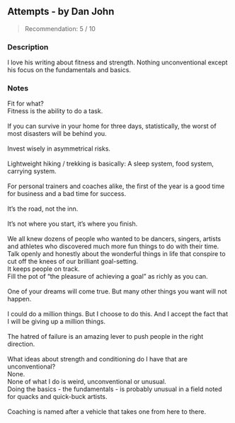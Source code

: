 ## Attempts - by Dan John
> Recommendation: 5 / 10
    
### Description
I love his writing about fitness and strength. Nothing unconventional except his focus on the fundamentals and basics.
    
### Notes
Fit for what?<br>
Fitness is the ability to do a task.<br>
<br>
If you can survive in your home for three days, statistically, the worst of most disasters will be behind you.<br>
<br>
Invest wisely in asymmetrical risks.<br>
<br>
Lightweight hiking / trekking is basically: A sleep system, food system, carrying system.<br>
<br>
For personal trainers and coaches alike, the first of the year is a good time for business and a bad time for success.<br>
<br>
It’s the road, not the inn.<br>
<br>
It’s not where you start, it’s where you finish.<br>
<br>
We all knew dozens of people who wanted to be dancers, singers, artists and athletes who discovered much more fun things to do with their time.<br>
Talk openly and honestly about the wonderful things in life that conspire to cut off the knees of our brilliant goal-setting.<br>
It keeps people on track.<br>
Fill the pot of “the pleasure of achieving a goal” as richly as you can.<br>
<br>
One of your dreams will come true. But many other things you want will not happen.<br>
<br>
I could do a million things. But I choose to do this. And I accept the fact that I will be giving up a million things.<br>
<br>
The hatred of failure is an amazing lever to push people in the right direction.<br>
<br>
What ideas about strength and conditioning do I have that are unconventional?<br>
None.<br>
None of what I do is weird, unconventional or unusual.<br>
Doing the basics - the fundamentals - is probably unusual in a field noted for quacks and quick-buck artists.<br>
<br>
Coaching is named after a vehicle that takes one from here to there.
